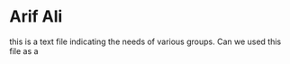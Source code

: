 Arif Ali
===========
this is a text file indicating the needs of various groups. Can we used this file as a